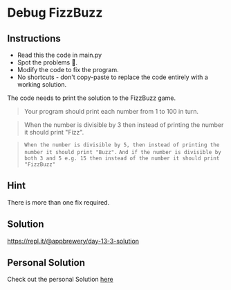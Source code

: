 # Debug FizzBuzz

## Instructions

- Read this the code in main.py
- Spot the problems 🐞.
- Modify the code to fix the program.
- No shortcuts - don't copy-paste to replace the code entirely with a working solution.

The code needs to print the solution to the FizzBuzz game.

> Your program should print each number from 1 to 100 in turn.

> When the number is divisible by 3 then instead of printing the number it should print "Fizz".

> `When the number is divisible by 5, then instead of printing the number it should print "Buzz".`
> `And if the number is divisible by both 3 and 5 e.g. 15 then instead of the number it should print "FizzBuzz"`

## Hint

There is more than one fix required.

## Solution

https://repl.it/@appbrewery/day-13-3-solution

## Personal Solution

Check out the personal Solution [here](./02_debug-fizzbuzz.py)


